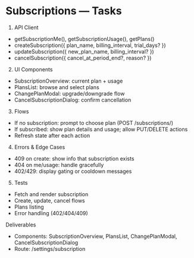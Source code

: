 # Subscriptions — Tasks

1) API Client
- getSubscriptionMe(), getSubscriptionUsage(), getPlans()
- createSubscription({ plan_name, billing_interval, trial_days? })
- updateSubscription({ new_plan_name, billing_interval? })
- cancelSubscription({ cancel_at_period_end?, reason? })

2) UI Components
- SubscriptionOverview: current plan + usage
- PlansList: browse and select plans
- ChangePlanModal: upgrade/downgrade flow
- CancelSubscriptionDialog: confirm cancellation

3) Flows
- If no subscription: prompt to choose plan (POST /subscriptions/)
- If subscribed: show plan details and usage; allow PUT/DELETE actions
- Refresh state after each action

4) Errors & Edge Cases
- 409 on create: show info that subscription exists
- 404 on me/usage: handle gracefully
- 402/429: display gating or cooldown messages

5) Tests
- Fetch and render subscription
- Create, update, cancel flows
- Plans listing
- Error handling (402/404/409)

Deliverables
- Components: SubscriptionOverview, PlansList, ChangePlanModal, CancelSubscriptionDialog
- Route: /settings/subscription